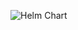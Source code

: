 ![Helm Chart](https://img.shields.io/github/v/tag/57block/k8s-testApplicationA?label=Helm%20Chart&color=blue)
